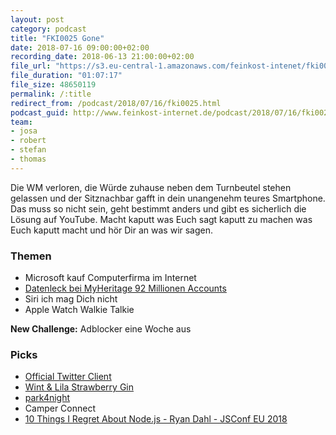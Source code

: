 ```yaml
---
layout: post
category: podcast
title: "FKI0025 Gone"
date: 2018-07-16 09:00:00+02:00
recording_date: 2018-06-13 21:00:00+02:00
file_url: "https://s3.eu-central-1.amazonaws.com/feinkost-intenet/fki0025.mp3"
file_duration: "01:07:17"
file_size: 48650119
permalink: /:title
redirect_from: /podcast/2018/07/16/fki0025.html
podcast_guid: http://www.feinkost-internet.de/podcast/2018/07/16/fki0025.html
team:
- josa
- robert
- stefan
- thomas
---
```


Die WM verloren, die Würde zuhause neben dem Turnbeutel stehen gelassen und der Sitznachbar gafft in dein unangenehm teures Smartphone. Das muss so nicht sein, geht bestimmt anders und gibt es sicherlich die Lösung auf YouTube. Macht kaputt was Euch sagt kaputt zu machen was Euch kaputt macht und hör Dir an was wir sagen.

### Themen
- Microsoft kauf Computerfirma im Internet
- [Datenleck bei MyHeritage 92 Millionen Accounts](https://www.heise.de/security/meldung/DNA-Webseite-MyHeritage-Hacker-kopiert-Daten-von-92-Millionen-Nutzern-4069752.html)
- Siri ich mag Dich nicht
- Apple Watch Walkie Talkie

__New Challenge:__ Adblocker eine Woche aus

### Picks
- [Official Twitter Client](https://itunes.apple.com/us/app/twitter/id333903271?mt=8)
- [Wint & Lila Strawberry Gin](https://gin-nerds.de/wint-lila/)
- [park4night](https://itunes.apple.com/de/app/park4night-com/id430946556?mt=8)
- Camper Connect
- [10 Things I Regret About Node.js - Ryan Dahl - JSConf EU 2018](https://www.youtube.com/watch?v=M3BM9TB-8yA)
